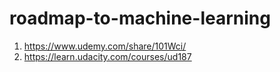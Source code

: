 # roadmap-to-machine-learning

1. https://www.udemy.com/share/101Wci/
2. https://learn.udacity.com/courses/ud187
